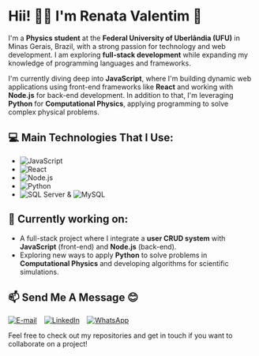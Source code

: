 # Hii! 👋🙂 I'm Renata Valentim 🌻

I'm a **Physics student** at the **Federal University of Uberlândia (UFU)** in Minas Gerais, Brazil, with a strong passion for technology and web development. I am exploring **full-stack development** while expanding my knowledge of programming languages and frameworks.

I'm currently diving deep into **JavaScript**, where I'm building dynamic web applications using front-end frameworks like **React** and working with **Node.js** for back-end development. In addition to that, I'm leveraging **Python** for **Computational Physics**, applying programming to solve complex physical problems.


## 💻 Main Technologies That I Use:
- ![JavaScript](https://img.shields.io/badge/JavaScript-ES6-yellow)
- ![React](https://img.shields.io/badge/React-61DAFB?logo=react&logoColor=black) 
- ![Node.js](https://img.shields.io/badge/Node.js-339933?logo=node.js&logoColor=white)
- ![Python](https://img.shields.io/badge/Python-3776AB?logo=python&logoColor=white) 
- ![SQL Server](https://img.shields.io/badge/SQL_Server-CC2927?logo=microsoftsqlserver&logoColor=white) & ![MySQL](https://img.shields.io/badge/MySQL-4479A1?logo=mysql&logoColor=white) 

## 🔭 Currently working on:
- A full-stack project where I integrate a **user CRUD system** with **JavaScript** (front-end) and **Node.js** (back-end).
- Exploring new ways to apply **Python** to solve problems in **Computational Physics** and developing algorithms for scientific simulations.

## 📫 Send Me A Message 😊
<div style="display: flex; gap: 15px;">
  <a href="mailto:renatavalentim@gmail.com" target="_blank" ref="emailLink">
    <img src="https://img.shields.io/badge/-E--mail-%23D14836?logo=gmail&logoColor=white" alt="E-mail" />
  </a>
  
  <a href="www.linkedin.com/in/renata-valentim-38b0a7236" target="_blank" ref="linkedinLink">
    <img src="https://img.shields.io/badge/LinkedIn-%230077B5?logo=linkedin&logoColor=white" alt="LinkedIn" />
  </a>
  
  <a href="https://wa.me/5534998772103" target="_blank" ref="whatsappLink">
    <img src="https://img.shields.io/badge/WhatsApp-%2381C784?logo=whatsapp&logoColor=white" alt="WhatsApp" />
  </a>
</div>

Feel free to check out my repositories and get in touch if you want to collaborate on a project!



  
